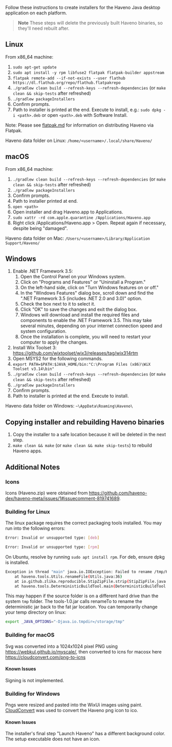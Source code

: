 Follow these instructions to create installers for the Haveno Java desktop application on each platform.

> **Note**
> These steps will delete the previously built Haveno binaries, so they'll need rebuilt after.

## Linux

From x86_64 machine:

1. `sudo apt-get update`
2. `sudo apt install -y rpm libfuse2 flatpak flatpak-builder appstream`
3. `flatpak remote-add --if-not-exists --user flathub https://dl.flathub.org/repo/flathub.flatpakrepo`
4. `./gradlew clean build --refresh-keys --refresh-dependencies` (or `make clean && skip-tests` after refreshed)
5. `./gradlew packageInstallers`
6. Confirm prompts.
7. Path to installer is printed at the end. Execute to install, e.g.: `sudo dpkg -i <path>.deb` or open `<path>.deb` with Software Install.

Note: Please see [flatpak.md](../../docs/flatpak.md) for information on
distributing Haveno via Flatpak.

Haveno data folder on Linux: `/home/<username>/.local/share/Haveno/`

## macOS

From x86_64 machine:

1. `./gradlew clean build --refresh-keys --refresh-dependencies` (or `make clean && skip-tests` after refreshed)
2. `./gradlew packageInstallers`
3. Confirm prompts.
4. Path to installer printed at end.
5. `open <path>`
6. Open installer and drag Haveno.app to Applications.
7. `sudo xattr -rd com.apple.quarantine /Applications/Haveno.app`
8. Right click /Applications/Haveno.app > Open. Repeat again if necessary, despite being "damaged".

Haveno data folder on Mac: `/Users/<username>/Library/Application Support/Haveno/`

## Windows

1. Enable .NET Framework 3.5:
    1. Open the Control Panel on your Windows system.
    2. Click on "Programs and Features" or "Uninstall a Program."
    3. On the left-hand side, click on "Turn Windows features on or off."
    4. In the "Windows Features" dialog box, scroll down and find the ".NET Framework 3.5 (includes .NET 2.0 and 3.0)" option.
    5. Check the box next to it to select it.
    6. Click "OK" to save the changes and exit the dialog box.
    7. Windows will download and install the required files and components to enable the .NET Framework 3.5. This may take several minutes, depending on your internet connection speed and system configuration.
    8. Once the installation is complete, you will need to restart your computer to apply the changes.
2. Install Wix Toolset 3: <https://github.com/wixtoolset/wix3/releases/tag/wix314rtm>
3. Open MSYS2 for the following commands.
4. `export PATH=$PATH:$JAVA_HOME/bin:"C:\Program Files (x86)\WiX Toolset v3.14\bin"`
5. `./gradlew clean build --refresh-keys --refresh-dependencies` (or `make clean && skip-tests` after refreshed)
6. `./gradlew packageInstallers`
7. Confirm prompts.
8. Path to installer is printed at the end. Execute to install.

Haveno data folder on Windows: `~\AppData\Roaming\Haveno\`

## Copying installer and rebuilding Haveno binaries

1. Copy the installer to a safe location because it will be deleted in the next step.
2. `make clean && make` (or `make clean && make skip-tests`) to rebuild Haveno apps.

## Additional Notes

### Icons

Icons (Haveno.zip) were obtained from <https://github.com/haveno-dex/haveno-meta/issues/1#issuecomment-819741689>.

### Building for Linux

The linux package requires the correct packaging tools installed. You may run into the following errors:

```sh
Error: Invalid or unsupported type: [deb]
```

```sh
Error: Invalid or unsupported type: [rpm]
```

On Ubuntu, resolve by running `sudo apt install rpm`. For deb, ensure dpkg is installed.

```sh
Exception in thread "main" java.io.IOException: Failed to rename /tmp/Haveno-stripped15820156885694375398.tmp to /storage/src/haveno/desktop/build/libs/fatJar/desktop-1.0.0-SNAPSHOT-all.jar
	at haveno.tools.Utils.renameFile(Utils.java:36)
	at io.github.zlika.reproducible.StipZipFile.strip(StipZipFile.java:35)
	at haveno.tools.DeterministicBuildTool.main(DeterministicBuildTool.java:24)

```

This may happen if the source folder is on a different hard drive than the system `tmp` folder. The tools-1.0.jar calls renameTo to rename the deterministic jar back to the fat jar location. You can temporarily change your temp directory on linux:

```sh
export _JAVA_OPTIONS="-Djava.io.tmpdir=/storage/tmp"
```

### Building for macOS

Svg was converted into a 1024x1024 pixel PNG using
<https://webkul.github.io/myscale/>, then converted to icns for macosx
here <https://cloudconvert.com/png-to-icns>

#### Known Issues

Signing is not implemented.

### Building for Windows

Pngs were resized and pasted into the WixUi images using paint. [CloudConvert](https://cloudconvert.com) was used to convert the Haveno png icon to ico.

#### Known Issues

The installer's final step "Launch Haveno" has a different background color. The setup executable does not have an icon.
